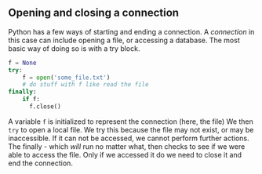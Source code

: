 ## Opening and closing a connection
Python has a few ways of starting and ending a connection. A *connection* in this case can include opening a file, or accessing a database.
The most basic way of doing so is with a try block.
```py
f = None
try:
    f = open('some_file.txt')
    # do stuff with f like read the file
finally:
    if f:
      f.close()
```
A variable `f` is initialized to represent the connection (here, the file)
We then `try` to open a local file. We try this because the file may not exist, or may be inaccessible. If it can not be accessed, we cannot perform further actions.
The finally - which *will* run no matter what, then checks to see if we were able to access the file. Only if we accessed it do we need to close it and end the connection.